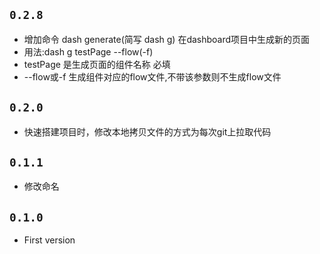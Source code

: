 ## `0.2.8`
- 增加命令 dash generate(简写 dash g) 在dashboard项目中生成新的页面
- 用法:dash g testPage --flow(-f)
- testPage 是生成页面的组件名称 必填
- --flow或-f 生成组件对应的flow文件,不带该参数则不生成flow文件

## `0.2.0`
- 快速搭建项目时，修改本地拷贝文件的方式为每次git上拉取代码

## `0.1.1`

-  修改命名

## `0.1.0`

- First version
